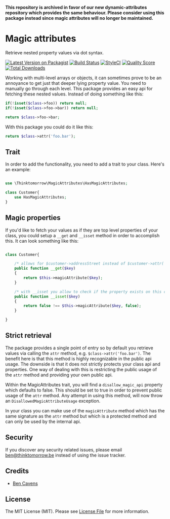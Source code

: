 **This repository is archived in favor of our new dynamic-attributes repository which provides the same behaviour. Please consider using this package instead since magic attributes will no longer be maintained.**

# Magic attributes

Retrieve nested property values via dot syntax.

[![Latest Version on Packagist](https://img.shields.io/packagist/v/thinktomorrow/magic-attributes.svg?style=flat-square)](https://packagist.org/packages/thinktomorrow/magic-attributes)
[![Build Status](https://img.shields.io/travis/thinktomorrow/magic-attributes/master.svg?style=flat-square)](https://travis-ci.org/thinktomorrow/magic-attributes)
[![StyleCI](https://styleci.io/repos/144822210/shield?branch=master)](https://styleci.io/repos/144822210)
[![Quality Score](https://img.shields.io/scrutinizer/g/thinktomorrow/magic-attributes.svg?style=flat-square)](https://scrutinizer-ci.com/g/thinktomorrow/magic-attributes)
[![Total Downloads](https://img.shields.io/packagist/dt/thinktomorrow/magic-attributes.svg?style=flat-square)](https://packagist.org/packages/thinktomorrow/magic-attributes)

Working with multi-level arrays or objects, it can sometimes prove to be an annoyance to get just that deeper lying property value. You need to manually go through each level.
This package provides an easy api for fetching these nested values.
Instead of doing something like this:

```php
if(!isset($class->foo)) return null;
if(!isset($class->foo->bar)) return null;

return $class->foo->bar;
```

With this package you could do it like this:
```php
return $class->attr('foo.bar');
```

## Trait
In order to add the functionality, you need to add a trait to your class. Here's an example:
```php

use \Thinktomorrow\MagicAttributes\HasMagicAttributes;

class Customer{
    use HasMagicAttributes;
}

```

## Magic properties
If you'd like to fetch your values as if they are top level properties of your class, you could setup a `__get` and `__isset` method
in order to accomplish this. It can look something like this:

```php

class Customer{

    /* allows for $customer->addressStreet instead of $customer->attr('address.street') */
    public function __get($key)
    {
        return $this->magicAttribute($key);
    }

    /* with __isset you allow to check if the property exists on this class, e.g. isset($customer->addressStreet) */
    public function __isset($key)
    {
        return false !== $this->magicAttribute($key, false);
    }

}

```

## Strict retrieval
The package provides a single point of entry so by default you retrieve values via calling the `attr` method, e.g. `$class->attr('foo.bar')`.
The benefit here is that this method is highly recognizable in the public api usage. The downside is that it does not strictly protects your class api and properties.
One way of dealing with this is restricting the public usage of the `attr` method and providing your own public api.

Within the MagicAttributes trait, you will find a `disallow_magic_api` property which defaults to false. This should be set to true in order to prevent public usage of the `attr` method.
Any attempt in using this method, will now throw an `DisallowedMagicAttributeUsage` exception.

In your class you can make use of the `magicAttribute` method which has the same signature as the `attr` method but
which is a protected method and can only be used by the internal api.

## Security

If you discover any security related issues, please email ben@thinktomorrow.be instead of using the issue tracker.

## Credits

- [Ben Cavens](https://github.com/bencavens)

## License

The MIT License (MIT). Please see [License File](LICENSE.md) for more information.
